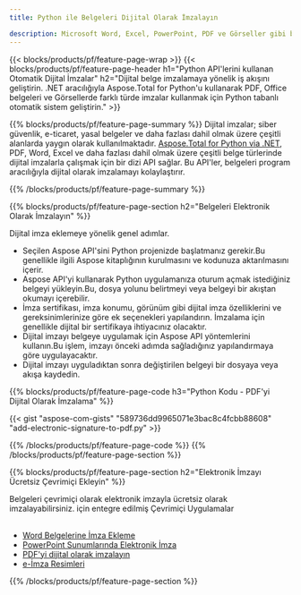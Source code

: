 ```yaml
---
title: Python ile Belgeleri Dijital Olarak İmzalayın

description: Microsoft Word, Excel, PowerPoint, PDF ve Görseller gibi belgeleri Python uygulamanız aracılığıyla imzalamak için elektronik imzayı kullanın. Uygulama aracılığıyla eSginature'ı çevrimiçi olarak ekleyin.
---
```


{{< blocks/products/pf/feature-page-wrap >}}
{{< blocks/products/pf/feature-page-header h1="Python API'lerini kullanan Otomatik Dijital İmzalar" h2="Dijital belge imzalamaya yönelik iş akışını geliştirin. .NET aracılığıyla Aspose.Total for Python'u kullanarak PDF, Office belgeleri ve Görsellerde farklı türde imzalar kullanmak için Python tabanlı otomatik sistem geliştirin." >}}

{{% blocks/products/pf/feature-page-summary %}}
Dijital imzalar; siber güvenlik, e-ticaret, yasal belgeler ve daha fazlası dahil olmak üzere çeşitli alanlarda yaygın olarak kullanılmaktadır. [Aspose.Total for Python via .NET](https://products.aspose.com/total/python-net/), PDF, Word, Excel ve daha fazlası dahil olmak üzere çeşitli belge türlerinde dijital imzalarla çalışmak için bir dizi API sağlar. Bu API'ler, belgeleri program aracılığıyla dijital olarak imzalamayı kolaylaştırır.

{{% /blocks/products/pf/feature-page-summary  %}}

{{% blocks/products/pf/feature-page-section  h2="Belgeleri Elektronik Olarak İmzalayın" %}}

Dijital imza eklemeye yönelik genel adımlar.  
- Seçilen Aspose API'sini Python projenizde başlatmanız gerekir.Bu genellikle ilgili Aspose kitaplığının kurulmasını ve kodunuza aktarılmasını içerir. 
- Aspose API'yi kullanarak Python uygulamanıza oturum açmak istediğiniz belgeyi yükleyin.Bu, dosya yolunu belirtmeyi veya belgeyi bir akıştan okumayı içerebilir.
- İmza sertifikası, imza konumu, görünüm gibi dijital imza özelliklerini ve gereksinimlerinize göre ek seçenekleri yapılandırın. İmzalama için genellikle dijital bir sertifikaya ihtiyacınız olacaktır.
- Dijital imzayı belgeye uygulamak için Aspose API yöntemlerini kullanın.Bu işlem, imzayı önceki adımda sağladığınız yapılandırmaya göre uygulayacaktır.
- Dijital imzayı uyguladıktan sonra değiştirilen belgeyi bir dosyaya veya akışa kaydedin.

{{% blocks/products/pf/feature-page-code h3="Python Kodu - PDF'yi Dijital Olarak İmzalama" %}}

{{< gist "aspose-com-gists" "589736dd9965071e3bac8c4fcbb88608" "add-electronic-signature-to-pdf.py" >}}

{{% /blocks/products/pf/feature-page-code  %}}
{{% /blocks/products/pf/feature-page-section %}}

{{% blocks/products/pf/feature-page-section  h2="Elektronik İmzayı Ücretsiz Çevrimiçi Ekleyin" %}}

Belgeleri çevrimiçi olarak elektronik imzayla ücretsiz olarak imzalayabilirsiniz. için entegre edilmiş Çevrimiçi Uygulamalar<br /><br />

- [Word Belgelerine İmza Ekleme](https://products.aspose.com/total/python-net/signature/word/)
- [PowerPoint Sunumlarında Elektronik İmza](https://products.aspose.com/total/python-net/signature/powerpoint/)
- [PDF'yi dijital olarak imzalayın](https://products.aspose.com/total/python-net/signature/pdf/)
- [e-İmza Resimleri](https://products.aspose.com/total/python-net/signature/image/)

{{% /blocks/products/pf/feature-page-section %}}